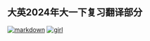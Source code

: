## 大英2024年大一下复习翻译部分

[![markdown](https://i0.hdslb.com/bfs/garb/e6990f8cb288b761776266818c613b520531248f.png@80h.webp)](https://github.com/user-attachments/files/15937246/default.pdf)
[![girl](https://i0.hdslb.com/bfs/live/39eb2e4c2f6e57eedef7e7bbf2426fdc78cc2009.png@80h.webp)](https://htmlpreview.github.io/?https://github.com/beijiushare/beijiushare.github.io/blob/main/my-resourse/html/%E5%A4%A7%E8%8B%B1%E5%A4%8D%E4%B9%A0.html)